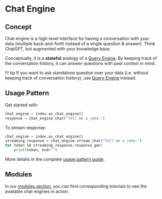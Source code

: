 # Chat Engine

## Concept

Chat engine is a high-level interface for having a conversation with your data
(multiple back-and-forth instead of a single question & answer).
Think ChatGPT, but augmented with your knowledge base.

Conceptually, it is a **stateful** analogy of a [Query Engine](../query_engine/index.md).
By keeping track of the conversation history, it can answer questions with past context in mind.

!!! tip
    If you want to ask standalone question over your data (i.e. without keeping track of conversation history), use [Query Engine](../query_engine/index.md) instead.

## Usage Pattern

Get started with:

```python
chat_engine = index.as_chat_engine()
response = chat_engine.chat("Tell me a joke.")
```

To stream response:

```python
chat_engine = index.as_chat_engine()
streaming_response = chat_engine.stream_chat("Tell me a joke.")
for token in streaming_response.response_gen:
    print(token, end="")
```

More details in the complete [usage pattern guide](./usage_pattern.md).

## Modules

In our [modules section](./modules.md), you can find corresponding tutorials to see the available chat engines in action.
